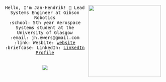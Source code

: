 <p align="center">
  <br>
  <br>
 
  <img align='right' src="https://giphy.com/embed/QWGuOFoq82eGx34Zhd" width="230">
  
  <samp>
    Hello, I'm Jan-Hendrik! 👋
    Lead Systems Engineer at Gibson Robotics<br>
    :school: 5th year Aerospace Systems student at the University of Glasgow<br>
    :email:	jh.ewers@gmail.com <br>
    :link: Wesbite: <a href="https://janhendrikewers.uk">website</a> <br>
    :briefcase: LinkedIn:  <a href="https://www.linkedin.com/in/jh-ewers/">LinkedIn Profile</a> <br><br><br>
    </samp>
  <img align='center' src="https://github-readme-stats.vercel.app/api?username=iwishiwasaneagle">
</p>
